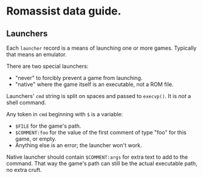 # Romassist data guide.

## Launchers

Each `launcher` record is a means of launching one or more games.
Typically that means an emulator.

There are two special launchers:
- "never" to forcibly prevent a game from launching.
- "native" where the game itself is an executable, not a ROM file.

Launchers' `cmd` string is split on spaces and passed to `execvp()`.
It is *not* a shell command.

Any token in `cmd` beginning with `$` is a variable:
- `$FILE` for the game's path.
- `$COMMENT:foo` for the value of the first comment of type "foo" for this game, or empty.
- Anything else is an error; the launcher won't work.

Native launcher should contain `$COMMENT:args` for extra text to add to the command.
That way the game's path can still be the actual executable path, no extra cruft.
